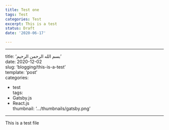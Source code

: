 ```yaml
---
title: Test one
tags: Test
categories: Test
excerpt: This is a test
status: Draft
date: '2020-06-17'

---
```


<hr>
<p>title: ‘بسم الله الرحمن الرحيم’<br>
date: 2020-12-02<br>
slug: ‘blogging/this-is-a-test’<br>
template: ‘post’<br>
categories:</p>
<ul>
<li>test<br>
tags:</li>
<li>Gatsby.js</li>
<li>React.js<br>
thumbnail: ‘…/thumbnails/gatsby.png’</li>
</ul>
<hr>
<p>This is a test file</p>

